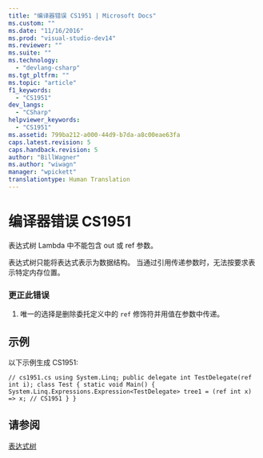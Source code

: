 ```yaml
---
title: "编译器错误 CS1951 | Microsoft Docs"
ms.custom: ""
ms.date: "11/16/2016"
ms.prod: "visual-studio-dev14"
ms.reviewer: ""
ms.suite: ""
ms.technology: 
  - "devlang-csharp"
ms.tgt_pltfrm: ""
ms.topic: "article"
f1_keywords: 
  - "CS1951"
dev_langs: 
  - "CSharp"
helpviewer_keywords: 
  - "CS1951"
ms.assetid: 799ba212-a000-44d9-b7da-a8c00eae63fa
caps.latest.revision: 5
caps.handback.revision: 5
author: "BillWagner"
ms.author: "wiwagn"
manager: "wpickett"
translationtype: Human Translation
---
```

# 编译器错误 CS1951
表达式树 Lambda 中不能包含 out 或 ref 参数。  
  
 表达式树只能将表达式表示为数据结构。 当通过引用传递参数时，无法按要求表示特定内存位置。  
  
### 更正此错误  
  
1.  唯一的选择是删除委托定义中的 `ref` 修饰符并用值在参数中传递。  
  
## 示例  
 以下示例生成 CS1951:  
  
```  
// cs1951.cs using System.Linq; public delegate int TestDelegate(ref int i); class Test { static void Main() { System.Linq.Expressions.Expression<TestDelegate> tree1 = (ref int x) => x; // CS1951 } }  
```  
  
## 请参阅  
 [表达式树](../Topic/Expression%20Trees%20\(C%23%20and%20Visual%20Basic\).md)